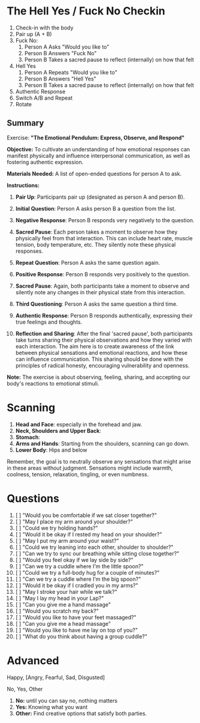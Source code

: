 # The Hell Yes / Fuck No Checkin
1. Check-in with the body
1. Pair up (A + B)
1. Fuck No:
    1. Person A Asks "Would you like to"
    1. Person B Answers "Fuck No"
    1. Person B Takes a sacred pause to reflect (internally) on how that felt
1. Hell Yes
    1. Person A Repeats "Would you like to"
    1. Person B Answers "Hell Yes"
    1. Person B Takes a sacred pause to reflect (internally) on how that felt
1. Authentic Response
1. Switch A/B and Repeat
1. Rotate

## Summary

Exercise: **"The Emotional Pendulum: Express, Observe, and Respond"**

**Objective:** 
To cultivate an understanding of how emotional responses can manifest physically and influence interpersonal communication, as well as fostering authentic expression.

**Materials Needed:** A list of open-ended questions for person A to ask.

**Instructions:**

1. **Pair Up**: Participants pair up (designated as person A and person B).

2. **Initial Question**: Person A asks person B a question from the list.

3. **Negative Response**: Person B responds very negatively to the question.

4. **Sacred Pause**: Each person takes a moment to observe how they physically feel from that interaction. This can include heart rate, muscle tension, body temperature, etc. They silently note these physical responses.

5. **Repeat Question**: Person A asks the same question again.

6. **Positive Response**: Person B responds very positively to the question.

7. **Sacred Pause**: Again, both participants take a moment to observe and silently note any changes in their physical state from this interaction.

8. **Third Questioning**: Person A asks the same question a third time.

9. **Authentic Response**: Person B responds authentically, expressing their true feelings and thoughts.

10. **Reflection and Sharing**: After the final 'sacred pause', both participants take turns sharing their physical observations and how they varied with each interaction. The aim here is to create awareness of the link between physical sensations and emotional reactions, and how these can influence communication. This sharing should be done with the principles of radical honesty, encouraging vulnerability and openness.

**Note:** The exercise is about observing, feeling, sharing, and accepting our body's reactions to emotional stimuli.

  
# Scanning

1. **Head and Face**: especially in the forehead and jaw.
2. **Neck, Shoulders and Upper Back**: 
3. **Stomach**: 
4. **Arms and Hands**: Starting from the shoulders, scanning can go down. 
5. **Lower Body**: Hips and below

Remember, the goal is to neutrally observe any sensations that might arise in these areas without judgment.
Sensations might include warmth, coolness, tension, relaxation, tingling, or even numbness.
# Questions
1. [ ] "Would you be comfortable if we sat closer together?"
1. [ ] "May I place my arm around your shoulder?"
1. [ ] "Could we try holding hands?"
1. [ ] "Would it be okay if I rested my head on your shoulder?"
1. [ ] "May I put my arm around your waist?"
1. [ ] "Could we try leaning into each other, shoulder to shoulder?"
1. [ ] "Can we try to sync our breathing while sitting close together?"
1. [ ] "Would you feel okay if we lay side by side?"
1. [ ] "Can we try a cuddle where I'm the little spoon?"
1. [ ] "Could we try a full-body hug for a couple of minutes?"
1. [ ] "Can we try a cuddle where I'm the big spoon?"
1. [ ] "Would it be okay if I cradled you in my arms?"
1. [ ] "May I stroke your hair while we talk?"
1. [ ] "May I lay my head in your Lap?"
1. [ ] "Can you give me a hand massage"
1. [ ] "Would you scratch my back?"
1. [ ] "Would you like to have your feet massaged?"
1. [ ] "Can you give me a head massage"
1. [ ] "Would you like to have me lay on top of you?"
1. [ ] "What do you think about having a group cuddle?"



# Advanced

Happy, [Angry, Fearful, Sad, Disgusted]

No, Yes, Other
1. **No:** until you can say no, nothing matters
1. **Yes:** Knowing what you want 
1. **Other:** Find creative options that satisfy both parties.
